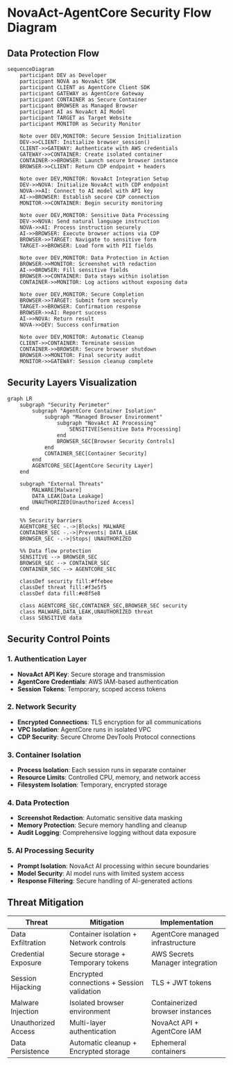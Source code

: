 # NovaAct-AgentCore Security Flow Diagram

## Data Protection Flow

```mermaid
sequenceDiagram
    participant DEV as Developer
    participant NOVA as NovaAct SDK
    participant CLIENT as AgentCore Client SDK
    participant GATEWAY as AgentCore Gateway
    participant CONTAINER as Secure Container
    participant BROWSER as Managed Browser
    participant AI as NovaAct AI Model
    participant TARGET as Target Website
    participant MONITOR as Security Monitor

    Note over DEV,MONITOR: Secure Session Initialization
    DEV->>CLIENT: Initialize browser_session()
    CLIENT->>GATEWAY: Authenticate with AWS credentials
    GATEWAY->>CONTAINER: Create isolated container
    CONTAINER->>BROWSER: Launch secure browser instance
    BROWSER->>CLIENT: Return CDP endpoint + headers
    
    Note over DEV,MONITOR: NovaAct Integration Setup
    DEV->>NOVA: Initialize NovaAct with CDP endpoint
    NOVA->>AI: Connect to AI model with API key
    AI->>BROWSER: Establish secure CDP connection
    MONITOR->>CONTAINER: Begin security monitoring
    
    Note over DEV,MONITOR: Sensitive Data Processing
    DEV->>NOVA: Send natural language instruction
    NOVA->>AI: Process instruction securely
    AI->>BROWSER: Execute browser actions via CDP
    BROWSER->>TARGET: Navigate to sensitive form
    TARGET->>BROWSER: Load form with PII fields
    
    Note over DEV,MONITOR: Data Protection in Action
    BROWSER->>MONITOR: Screenshot with redaction
    AI->>BROWSER: Fill sensitive fields
    BROWSER->>CONTAINER: Data stays within isolation
    CONTAINER->>MONITOR: Log actions without exposing data
    
    Note over DEV,MONITOR: Secure Completion
    BROWSER->>TARGET: Submit form securely
    TARGET->>BROWSER: Confirmation response
    BROWSER->>AI: Report success
    AI->>NOVA: Return result
    NOVA->>DEV: Success confirmation
    
    Note over DEV,MONITOR: Automatic Cleanup
    CLIENT->>CONTAINER: Terminate session
    CONTAINER->>BROWSER: Secure browser shutdown
    BROWSER->>MONITOR: Final security audit
    MONITOR->>GATEWAY: Session cleanup complete
```

## Security Layers Visualization

```mermaid
graph LR
    subgraph "Security Perimeter"
        subgraph "AgentCore Container Isolation"
            subgraph "Managed Browser Environment"
                subgraph "NovaAct AI Processing"
                    SENSITIVE[Sensitive Data Processing]
                end
                BROWSER_SEC[Browser Security Controls]
            end
            CONTAINER_SEC[Container Security]
        end
        AGENTCORE_SEC[AgentCore Security Layer]
    end
    
    subgraph "External Threats"
        MALWARE[Malware]
        DATA_LEAK[Data Leakage]
        UNAUTHORIZED[Unauthorized Access]
    end
    
    %% Security barriers
    AGENTCORE_SEC -.->|Blocks| MALWARE
    CONTAINER_SEC -.->|Prevents| DATA_LEAK
    BROWSER_SEC -.->|Stops| UNAUTHORIZED
    
    %% Data flow protection
    SENSITIVE --> BROWSER_SEC
    BROWSER_SEC --> CONTAINER_SEC
    CONTAINER_SEC --> AGENTCORE_SEC
    
    classDef security fill:#ffebee
    classDef threat fill:#f3e5f5
    classDef data fill:#e8f5e8
    
    class AGENTCORE_SEC,CONTAINER_SEC,BROWSER_SEC security
    class MALWARE,DATA_LEAK,UNAUTHORIZED threat
    class SENSITIVE data
```

## Security Control Points

### 1. Authentication Layer
- **NovaAct API Key**: Secure storage and transmission
- **AgentCore Credentials**: AWS IAM-based authentication
- **Session Tokens**: Temporary, scoped access tokens

### 2. Network Security
- **Encrypted Connections**: TLS encryption for all communications
- **VPC Isolation**: AgentCore runs in isolated VPC
- **CDP Security**: Secure Chrome DevTools Protocol connections

### 3. Container Isolation
- **Process Isolation**: Each session runs in separate container
- **Resource Limits**: Controlled CPU, memory, and network access
- **Filesystem Isolation**: Temporary, encrypted storage

### 4. Data Protection
- **Screenshot Redaction**: Automatic sensitive data masking
- **Memory Protection**: Secure memory handling and cleanup
- **Audit Logging**: Comprehensive logging without data exposure

### 5. AI Processing Security
- **Prompt Isolation**: NovaAct AI processing within secure boundaries
- **Model Security**: AI model runs with limited system access
- **Response Filtering**: Secure handling of AI-generated actions

## Threat Mitigation

| Threat | Mitigation | Implementation |
|--------|------------|----------------|
| Data Exfiltration | Container isolation + Network controls | AgentCore managed infrastructure |
| Credential Exposure | Secure storage + Temporary tokens | AWS Secrets Manager integration |
| Session Hijacking | Encrypted connections + Session validation | TLS + JWT tokens |
| Malware Injection | Isolated browser environment | Containerized browser instances |
| Unauthorized Access | Multi-layer authentication | NovaAct API + AgentCore IAM |
| Data Persistence | Automatic cleanup + Encrypted storage | Ephemeral containers |